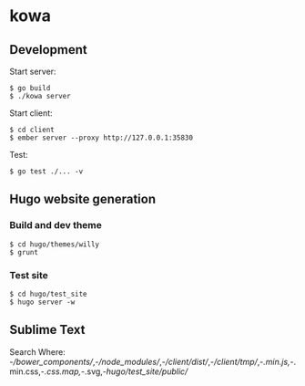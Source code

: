 kowa
====

## Development

Start server:

    $ go build
    $ ./kowa server

Start client:

    $ cd client
    $ ember server --proxy http://127.0.0.1:35830

Test:

    $ go test ./... -v


## Hugo website generation

### Build and dev theme

    $ cd hugo/themes/willy
    $ grunt

### Test site

    $ cd hugo/test_site
    $ hugo server -w

## Sublime Text

Search Where: -*/bower_components/*,-*/node_modules/*,-*/client/dist/*,-*/client/tmp/*,-*.min.js,-*.min.css,-*.css.map,-*.svg,-*hugo/test_site/public/*
